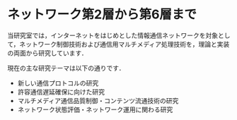 <h1><i class="fas fa-search pr-3"></i>ネットワーク第2層から第6層まで</h1>

当研究室では，インターネットをはじめとした情報通信ネットワークを対象として，ネットワーク制御技術および通信用マルチメディア処理技術を，理論と実装の両面から研究しています．

現在の主な研究テーマは以下の通りです．

- 新しい通信プロトコルの研究
- 許容通信遅延確保に向けた研究
- マルチメディア通信品質制御・コンテンツ流通技術の研究
- ネットワーク状態評価・ネットワーク運用に関わる研究

